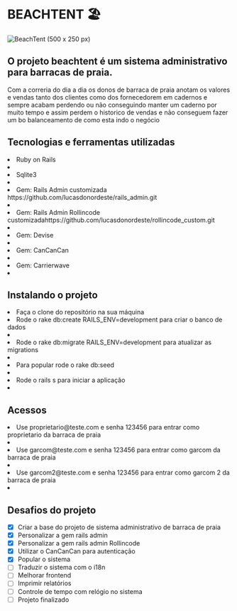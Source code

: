  # BEACHTENT 🏖 

![BeachTent (500 x 250 px)](https://user-images.githubusercontent.com/62475727/138617143-eab8a6ba-7b53-4843-97fe-0b4ba2a48726.png)


<h2>O projeto beachtent é um sistema administrativo para barracas de praia.</h2>
<p> Com a correria do dia a dia os donos de barraca de praia anotam os valores e vendas tanto dos clientes como dos fornecedorem em cadernos e sempre acabam perdendo ou não conseguindo manter um caderno por muito tempo e assim perdem o historico de vendas e não conseguem fazer um bo balanceamento de como esta indo o negócio</p>


<h2>Tecnologias e ferramentas utilizadas</h2>

<li>Ruby on Rails<li>
<li>Sqlite3<li>
<li>Gem: Rails Admin customizada <a>https://github.com/lucasdonordeste/rails_admin.git</a><li>
<li>Gem: Rails Admin Rollincode customizada<a>https://github.com/lucasdonordeste/rollincode_custom.git</a><li>
<li>Gem: Devise<li>
<li>Gem: CanCanCan<li>
<li>Gem: Carrierwave<li>



<h2>Instalando o projeto</h2>

<li>Faça o clone do repositório na sua máquina</li>
<li>Rode o rake db:create RAILS_ENV=development para criar o banco de dados<li>
<li>Rode o rake db:migrate RAILS_ENV=development para atualizar as migrations<li>
<li>Para popular rode o rake db:seed<li>
<li>Rode o rails s para iniciar a aplicação<li>



<h2>Acessos</h2>

<li>Use proprietario@teste.com e senha 123456 para entrar como proprietario da barraca de praia<li>
<li>Use garcom@teste.com e senha 123456 para entrar como garcom da barraca de praia<li>
<li>Use garcom2@teste.com e senha 123456 para entrar como garcom 2 da barraca de praia<li>

## Desafios do projeto

- [x] Criar a base do projeto de sistema administrativo de barraca de praia
- [x] Personalizar a gem rails admin
- [x] Personalizar a gem rails admin Rollincode
- [x] Utilizar o CanCanCan para autenticação
- [x] Popular o sistema
- [ ] Traduzir o sistema com o i18n
- [ ] Melhorar frontend
- [ ] Imprimir relatórios
- [ ] Controle de tempo com relógio no sistema
- [ ] Projeto finalizado
